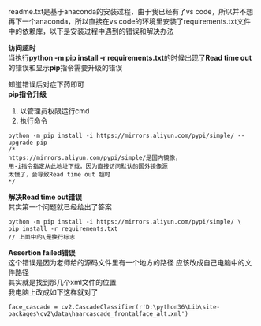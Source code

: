 readme.txt是基于anaconda的安装过程，由于我已经有了vs code，所以并不想再下一个anaconda，所以直接在vs code的环境里安装了requirements.txt文件中的依赖库，以下是安装过程中遇到的错误和解决办法

**访问超时**        
当执行**python -m pip install -r requirements.txt**的时候出现了**Read time out**的错误和显示**pip**指令需要升级的错误  

知道错误后对症下药即可      
**pip指令升级**     
1. 以管理员权限运行cmd
2. 执行命令
```
python -m pip install -i https://mirrors.aliyun.com/pypi/simple/ --upgrade pip
/* 
https://mirrors.aliyun.com/pypi/simple/是国内镜像，
用-i指令指定从此地址下载，因为直接访问默认的国外镜像源
太慢了，会导致Read time out 超时
*/
```

**解决Read time out错误**       
其实第一个问题就已经给出了答案
```
python -m pip install -i https://mirrors.aliyun.com/pypi/simple/ \
pip install -r requirements.txt
// 上面中的\是换行标志
```

**Assertion failed错误**        
这个错误是因为老师给的源码文件里有一个地方的路径
应该改成自己电脑中的文件路径        
其实就是找到那几个xml文件的位置         
我电脑上改成如下这样就对了
```
face_cascade = cv2.CascadeClassifier(r'D:\python36\Lib\site-packages\cv2\data\haarcascade_frontalface_alt.xml')
```
